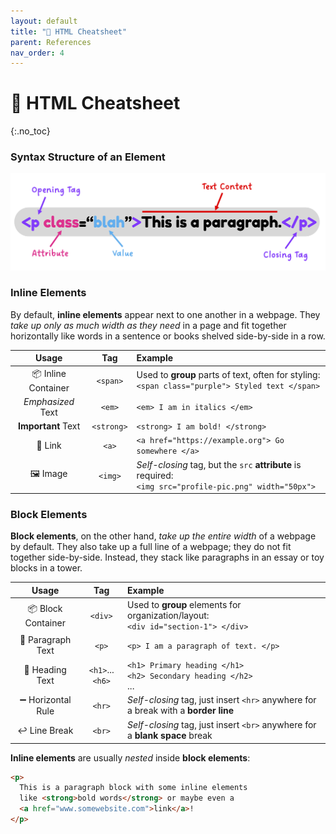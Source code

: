 ```yaml
---
layout: default
title: "🧱 HTML Cheatsheet" 
parent: References
nav_order: 4
---
```


# 🧱 HTML Cheatsheet
{:.no_toc}

### Syntax Structure of an Element

![image](html-element.png)

### Inline Elements
By default, **inline elements** appear next to one another in a webpage. They _take up only as much width as they need_ in a page and fit together horizontally like words in a sentence or books shelved side-by-side in a row. 

| Usage | Tag | Example |
| :---: | :---: | :--- |
| 📦 Inline Container | `<span>` | Used to **group** parts of text, often for styling:<br>`<span class="purple"> Styled text </span>` |
| _Emphasized_ Text | `<em>` | `<em> I am in italics </em>` |
| **Important** Text | `<strong>` | `<strong> I am bold! </strong>` |
| 🔗 Link | `<a>` | `<a href="https://example.org"> Go somewhere </a>` |
| 🖼️ Image | `<img>` | _Self-closing_ tag, but the `src` **attribute** is required:<br>`<img src="profile-pic.png" width="50px">` |

### Block Elements
**Block elements**, on the other hand, _take up the entire width_ of a webpage by default. They also take up a full line of a webpage; they do not fit together side-by-side. Instead, they stack like paragraphs in an essay or toy blocks in a tower.

| Usage | Tag | Example |
| :---: | :---: | :--- |
| 📦 Block Container | `<div>` | Used to **group** elements for organization/layout:<br>`<div id="section-1"> </div>` |
| 💬 Paragraph Text | `<p>` | `<p> I am a paragraph of text. </p>` |
| 📣 Heading Text | `<h1>`...`<h6>` | `<h1> Primary heading </h1>`<br>`<h2> Secondary heading </h2>`<br>... |
| ➖ Horizontal Rule | `<hr>` | _Self-closing_ tag, just insert `<hr>` anywhere for a break with a **border line** |
| ↩ Line Break | `<br>` | _Self-closing_ tag, just insert `<br>` anywhere for a **blank space** break |

<div class="imp" markdown="block">
  
**Inline elements** are usually *nested* inside **block elements**:

```html
<p>
  This is a paragraph block with some inline elements
  like <strong>bold words</strong> or maybe even a
  <a href="www.somewebsite.com">link</a>!
</p>
```

</div>
